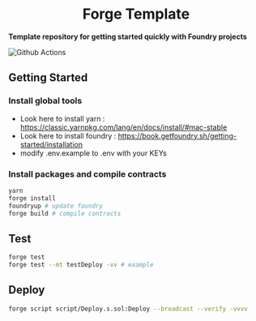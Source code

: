 # <h1 align="center"> Forge Template </h1>

**Template repository for getting started quickly with Foundry projects**

![Github Actions](https://github.com/foundry-rs/forge-template/workflows/CI/badge.svg)

## Getting Started

### Install global tools
* Look here to install yarn : https://classic.yarnpkg.com/lang/en/docs/install/#mac-stable
* Look here to install foundry : https://book.getfoundry.sh/getting-started/installation
* modify .env.example to .env with your KEYs

### Install packages and compile contracts
```sh
yarn
forge install
foundryup # update foundry
forge build # compile contracts
```

## Test

```sh
forge test
forge test --mt testDeploy -vv # example
```

## Deploy
```sh
forge script script/Deploy.s.sol:Deploy --broadcast --verify -vvvv
```